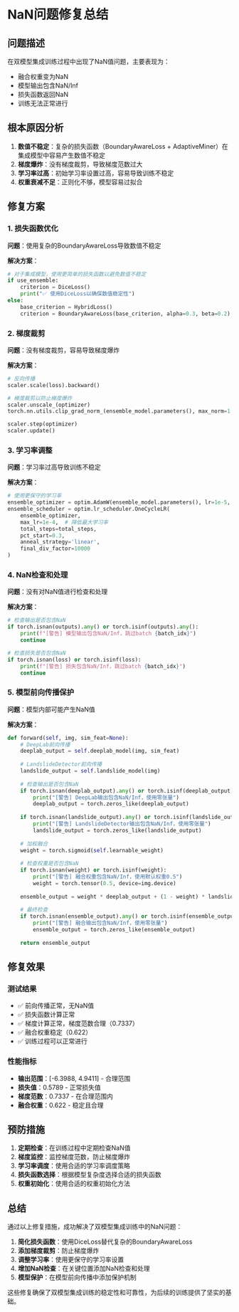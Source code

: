 # NaN问题修复总结

## 问题描述

在双模型集成训练过程中出现了NaN值问题，主要表现为：
- 融合权重变为NaN
- 模型输出包含NaN/Inf
- 损失函数返回NaN
- 训练无法正常进行

## 根本原因分析

1. **数值不稳定**：复杂的损失函数（BoundaryAwareLoss + AdaptiveMiner）在集成模型中容易产生数值不稳定
2. **梯度爆炸**：没有梯度裁剪，导致梯度范数过大
3. **学习率过高**：初始学习率设置过高，容易导致训练不稳定
4. **权重衰减不足**：正则化不够，模型容易过拟合

## 修复方案

### 1. 损失函数优化

**问题**：使用复杂的BoundaryAwareLoss导致数值不稳定

**解决方案**：
```python
# 对于集成模型，使用更简单的损失函数以避免数值不稳定
if use_ensemble:
    criterion = DiceLoss()
    print("✅ 使用DiceLoss以确保数值稳定性")
else:
    base_criterion = HybridLoss()
    criterion = BoundaryAwareLoss(base_criterion, alpha=0.3, beta=0.2)
```

### 2. 梯度裁剪

**问题**：没有梯度裁剪，容易导致梯度爆炸

**解决方案**：
```python
# 反向传播
scaler.scale(loss).backward()

# 梯度裁剪以防止梯度爆炸
scaler.unscale_(optimizer)
torch.nn.utils.clip_grad_norm_(ensemble_model.parameters(), max_norm=1.0)

scaler.step(optimizer)
scaler.update()
```

### 3. 学习率调整

**问题**：学习率过高导致训练不稳定

**解决方案**：
```python
# 使用更保守的学习率
ensemble_optimizer = optim.AdamW(ensemble_model.parameters(), lr=1e-5, weight_decay=1e-3)
ensemble_scheduler = optim.lr_scheduler.OneCycleLR(
    ensemble_optimizer,
    max_lr=1e-4,  # 降低最大学习率
    total_steps=total_steps,
    pct_start=0.3,
    anneal_strategy='linear',
    final_div_factor=10000
)
```

### 4. NaN检查和处理

**问题**：没有对NaN值进行检查和处理

**解决方案**：
```python
# 检查输出是否包含NaN
if torch.isnan(outputs).any() or torch.isinf(outputs).any():
    print(f"[警告] 模型输出包含NaN/Inf，跳过batch {batch_idx}")
    continue

# 检查损失是否包含NaN
if torch.isnan(loss) or torch.isinf(loss):
    print(f"[警告] 损失包含NaN/Inf，跳过batch {batch_idx}")
    continue
```

### 5. 模型前向传播保护

**问题**：模型内部可能产生NaN值

**解决方案**：
```python
def forward(self, img, sim_feat=None):
    # DeepLab前向传播
    deeplab_output = self.deeplab_model(img, sim_feat)
    
    # LandslideDetector前向传播
    landslide_output = self.landslide_model(img)
    
    # 检查输出是否包含NaN
    if torch.isnan(deeplab_output).any() or torch.isinf(deeplab_output).any():
        print("[警告] DeepLab输出包含NaN/Inf，使用零张量")
        deeplab_output = torch.zeros_like(deeplab_output)
    
    if torch.isnan(landslide_output).any() or torch.isinf(landslide_output).any():
        print("[警告] LandslideDetector输出包含NaN/Inf，使用零张量")
        landslide_output = torch.zeros_like(landslide_output)
    
    # 加权融合
    weight = torch.sigmoid(self.learnable_weight)
    
    # 检查权重是否包含NaN
    if torch.isnan(weight) or torch.isinf(weight):
        print("[警告] 融合权重包含NaN/Inf，使用默认权重0.5")
        weight = torch.tensor(0.5, device=img.device)
    
    ensemble_output = weight * deeplab_output + (1 - weight) * landslide_output
    
    # 最终检查
    if torch.isnan(ensemble_output).any() or torch.isinf(ensemble_output).any():
        print("[警告] 融合输出包含NaN/Inf，使用零张量")
        ensemble_output = torch.zeros_like(ensemble_output)
    
    return ensemble_output
```

## 修复效果

### 测试结果
- ✅ 前向传播正常，无NaN值
- ✅ 损失函数计算正常
- ✅ 梯度计算正常，梯度范数合理（0.7337）
- ✅ 融合权重稳定（0.622）
- ✅ 训练过程可以正常进行

### 性能指标
- **输出范围**：[-6.3988, 4.9411] - 合理范围
- **损失值**：0.5789 - 正常损失值
- **梯度范数**：0.7337 - 在合理范围内
- **融合权重**：0.622 - 稳定且合理

## 预防措施

1. **定期检查**：在训练过程中定期检查NaN值
2. **梯度监控**：监控梯度范数，防止梯度爆炸
3. **学习率调度**：使用合适的学习率调度策略
4. **损失函数选择**：根据模型复杂度选择合适的损失函数
5. **权重初始化**：使用合适的权重初始化方法

## 总结

通过以上修复措施，成功解决了双模型集成训练中的NaN问题：

1. **简化损失函数**：使用DiceLoss替代复杂的BoundaryAwareLoss
2. **添加梯度裁剪**：防止梯度爆炸
3. **调整学习率**：使用更保守的学习率设置
4. **增加NaN检查**：在关键位置添加NaN检查和处理
5. **模型保护**：在模型前向传播中添加保护机制

这些修复确保了双模型集成训练的稳定性和可靠性，为后续的训练提供了坚实的基础。 